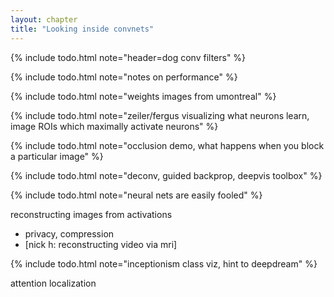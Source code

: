 ```yaml
---
layout: chapter
title: "Looking inside convnets"
---
```


{% include todo.html note="header=dog conv filters" %}

{% include todo.html note="notes on performance" %}

{% include todo.html note="weights images from umontreal" %}

{% include todo.html note="zeiler/fergus visualizing what neurons learn, image ROIs which maximally activate neurons" %}

{% include todo.html note="occlusion demo, what happens when you block a particular image" %}

{% include todo.html note="deconv, guided backprop, deepvis toolbox" %}

{% include todo.html note="neural nets are easily fooled" %}

reconstructing images from activations
 - privacy, compression
 - [nick h: reconstructing video via mri]

{% include todo.html note="inceptionism class viz, hint to deepdream" %}

attention
localization
